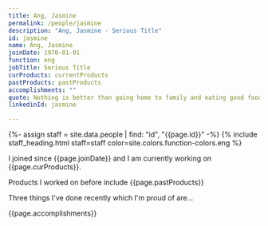 ```yaml
---
title: Ang, Jasmine
permalink: /people/jasmine
description: "Ang, Jasmine - Serious Title"
id: jasmine
name: Ang, Jasmine
joinDate: 1970-01-01
function: eng
jobTitle: Serious Title
curProducts: currentProducts
pastProducts: pastProducts
accomplishments: ""
quote: Nothing is better than going home to family and eating good food and relaxing
linkedinId: jasmine

---
```


{%- assign staff = site.data.people | find: "id", "{{page.id}}" -%}
{% include staff_heading.html staff=staff color=site.colors.function-colors.eng %}

<p>I joined since {{page.joinDate}} and I am currently working on {{page.curProducts}}.</p>

<p>Products I worked on before include {{page.pastProducts}}</p>

<p>Three things I've done recently which I'm proud of are...</p>
{{page.accomplishments}}
